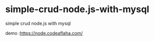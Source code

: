 # simple-crud-node.js-with-mysql<br>

simple crud node.js with mysql</br>

demo :https://node.codeaflaha.com/ 
